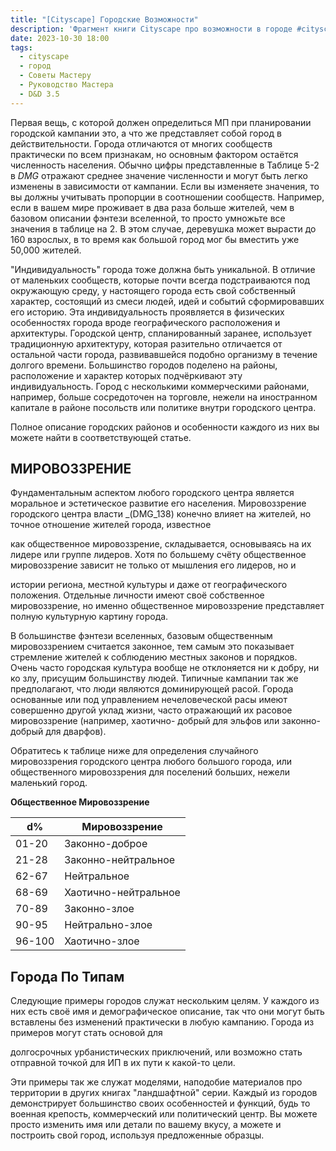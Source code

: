 ```yaml
---
title: "[Cityscape] Городские Возможности"
description: 'Фрагмент книги Cityscape про возможности в городе #cityscape #dnd35 #dnd #town #resource '
date: 2023-10-30 18:00
tags:
  - cityscape
  - город
  - Советы Мастеру
  - Руководство Мастера
  - D&D 3.5
---
```


Первая вещь, с которой должен определиться МП при планировании городской кампании это, а что же представляет собой город в действительности. Города отличаются от многих сообществ практически по всем признакам, но основным фактором остаётся численность населения. Обычно цифры представленные в Таблице 5-2 в _DMG_ отражают среднее значение численности и могут быть легко изменены в зависимости от кампании. Если вы изменяете значения, то вы должны учитывать пропорции в соотношении сообществ. Например, если в вашем мире проживает в два раза больше жителей, чем в базовом описании фэнтези вселенной, то просто умножьте все значения в таблице на 2. В этом случае, деревушка может вырасти до 160 взрослых, в то время как большой город мог бы вместить уже 50,000 жителей.

"Индивидуальность" города тоже должна быть уникальной. В отличие от маленьких сообществ, которые почти всегда подстраиваются под окружающую среду, у настоящего города есть свой собственный характер, состоящий из смеси людей, идей и событий сформировавших его историю. Эта индивидуальность проявляется в физических особенностях города вроде географического расположения и архитектуры. Городской центр, спланированный заранее, использует традиционную архитектуру, которая разительно отличается от остальной части города, развивавшейся подобно организму в течение долгого времени. Большинство городов поделено на районы, расположение и характер которых подчёркивают эту индивидуальность. Город с несколькими коммерческими районами, например, больше сосредоточен на торговле, нежели на иностранном капитале в районе посольств или политике внутри городского центра.

Полное описание городских районов и особенности каждого из них вы можете найти в соответствующей статье.

## МИРОВОЗЗРЕНИЕ

Фундаментальным аспектом любого городского центра является моральное и эстетическое развитие его населения. Мировоззрение городского центра власти _(DMG_138) конечно влияет на жителей, но точное отношение жителей города, известное

как общественное мировоззрение, складывается, основываясь на их лидере или группе лидеров. Хотя по большему счёту общественное мировоззрение зависит не только от мышления его лидеров, но и

истории региона, местной культуры и даже от географического положения. Отдельные личности имеют своё собственное мировоззрение, но именно общественное мировоззрение представляет полную культурную картину города.

В большинстве фэнтези вселенных, базовым общественным мировоззрением считается законное, тем самым это показывает стремление жителей к соблюдению местных законов и порядков. Очень часто городская культура вообще не отклоняется ни к добру, ни ко злу, присущим большинству людей. Типичные кампании так же предполагают, что люди являются доминирующей расой. Города основанные или под управлением нечеловеческой расы имеют совершенно другой уклад жизни, часто отражающий их расовое мировоззрение (например, хаотично- добрый для эльфов или законно-добрый для дварфов).

Обратитесь к таблице ниже для определения случайного мировоззрения городского центра любого большого города, или общественного мировоззрения для поселений больших, нежели маленький город.

**Общественное Мировоззрение**

| d%     | Мировоззрение        |
|--------|----------------------|
| 01-20  | Законно-доброе       |
| 21-28  | Законно-нейтральное  |
| 62-67  | Нейтральное          |
| 68-69  | Хаотично-нейтральное |
| 70-89  | Законно-злое         |
| 90-95  | Нейтрально-злое      |
| 96-100 | Хаотично-злое        |

## Города По Типам

Следующие примеры городов служат нескольким целям. У каждого из них есть своё имя и демографическое описание, так что они могут быть вставлены без изменений практически в любую кампанию. Города из примеров могут стать основой для

долгосрочных урбанистических приключений, или возможно стать отправной точкой для ИП в их пути к какой-то цели.

Эти примеры так же служат моделями, наподобие материалов про территории в других книгах "ландшафтной" серии. Каждый из городов демонстрирует большинство своих особенностей и функций, будь то военная крепость, коммерческий или политический центр. Вы можете просто изменить имя или детали по вашему вкусу, а можете и построить свой город, используя предложенные образцы.
